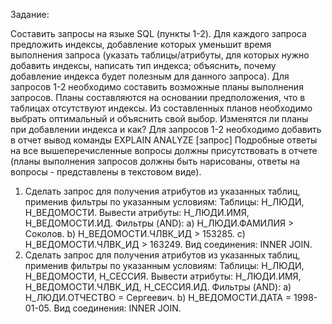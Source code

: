 Задание:

Составить запросы на языке SQL (пункты 1-2).
Для каждого запроса предложить индексы, добавление которых уменьшит время выполнения запроса (указать таблицы/атрибуты, для которых нужно добавить индексы, написать тип индекса; объяснить, почему добавление индекса будет полезным для данного запроса).
Для запросов 1-2 необходимо составить возможные планы выполнения запросов. Планы составляются на основании предположения, что в таблицах отсутствуют индексы. Из составленных планов необходимо выбрать оптимальный и объяснить свой выбор.
Изменятся ли планы при добавлении индекса и как?
Для запросов 1-2 необходимо добавить в отчет вывод команды EXPLAIN ANALYZE [запрос]
Подробные ответы на все вышеперечисленные вопросы должны присутствовать в отчете (планы выполнения запросов должны быть нарисованы, ответы на вопросы - представлены в текстовом виде).

1)	Сделать запрос для получения атрибутов из указанных таблиц, применив фильтры по указанным условиям:
Таблицы: Н_ЛЮДИ, Н_ВЕДОМОСТИ.
Вывести атрибуты: Н_ЛЮДИ.ИМЯ, Н_ВЕДОМОСТИ.ИД.
Фильтры (AND):
a) Н_ЛЮДИ.ФАМИЛИЯ > Соколов.
b) Н_ВЕДОМОСТИ.ЧЛВК_ИД > 153285.
c) Н_ВЕДОМОСТИ.ЧЛВК_ИД > 163249.
Вид соединения: INNER JOIN.
3)	Сделать запрос для получения атрибутов из указанных таблиц, применив фильтры по указанным условиям:
Таблицы: Н_ЛЮДИ, Н_ВЕДОМОСТИ, Н_СЕССИЯ.
Вывести атрибуты: Н_ЛЮДИ.ИМЯ, Н_ВЕДОМОСТИ.ЧЛВК_ИД, Н_СЕССИЯ.ИД.
Фильтры (AND):
a) Н_ЛЮДИ.ОТЧЕСТВО = Сергеевич.
b) Н_ВЕДОМОСТИ.ДАТА = 1998-01-05.
Вид соединения: INNER JOIN.
